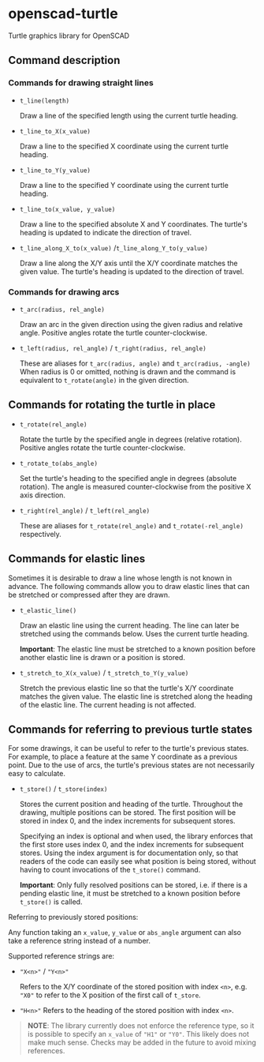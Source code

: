 # openscad-turtle

Turtle graphics library for OpenSCAD

## Command description

### Commands for drawing straight lines

* `t_line(length)`

   Draw a line of the specified length using the current turtle heading.

* `t_line_to_X(x_value)`

    Draw a line to the specified X coordinate using the current turtle heading.

* `t_line_to_Y(y_value)`

    Draw a line to the specified Y coordinate using the current turtle heading.

* `t_line_to(x_value, y_value)`

    Draw a line to the specified absolute X and Y coordinates. The turtle's
    heading is updated to indicate the direction of travel.

* `t_line_along_X_to(x_value)` /`t_line_along_Y_to(y_value)`

    Draw a line along the X/Y axis until the X/Y coordinate matches the given
    value. The turtle's heading is updated to the direction of travel.

### Commands for drawing arcs

* `t_arc(radius, rel_angle)`

    Draw an arc in the given direction using the given radius and relative angle.
    Positive angles rotate the turtle counter-clockwise.

* `t_left(radius, rel_angle)` / `t_right(radius, rel_angle)`

    These are aliases for `t_arc(radius, angle)` and `t_arc(radius, -angle)`
    When radius is 0 or omitted, nothing is drawn and the command is equivalent
    to `t_rotate(angle)` in the given direction.

## Commands for rotating the turtle in place

* `t_rotate(rel_angle)`

    Rotate the turtle by the specified angle in degrees (relative rotation).
    Positive angles rotate the turtle counter-clockwise.

* `t_rotate_to(abs_angle)`

    Set the turtle's heading to the specified angle in degrees (absolute
    rotation). The angle is measured counter-clockwise from the positive X
    axis direction.

* `t_right(rel_angle)` / `t_left(rel_angle)`

    These are aliases for `t_rotate(rel_angle)` and `t_rotate(-rel_angle)` respectively.

## Commands for elastic lines

Sometimes it is desirable to draw a line whose length is not known in advance.
The following commands allow you to draw elastic lines that can be stretched or
compressed after they are drawn.

* `t_elastic_line()`

    Draw an elastic line using the current heading. The line can later be
    stretched using the commands below. Uses the current turtle heading.

    **Important**: The elastic line must be stretched to a known position before
    another elastic line is drawn or a position is stored.

* `t_stretch_to_X(x_value)` / `t_stretch_to_Y(y_value)`

    Stretch the previous elastic line so that the turtle's X/Y coordinate
    matches the given value. The elastic line is stretched along the heading of
    the elastic line. The current heading is not affected.


## Commands for referring to previous turtle states

For some drawings, it can be useful to refer to the turtle's previous states.
For example, to place a feature at the same Y coordinate as a previous point.
Due to the use of arcs, the turtle's previous states are not necessarily
easy to calculate.

* `t_store()` / `t_store(index)`

    Stores the current position and heading of the turtle. Throughout the
    drawing, multiple positions can be stored. The first position will be
    stored in index 0, and the index increments for subsequent stores.

    Specifying an index is optional and when used, the library enforces that
    the first store uses index 0, and the index increments for subsequent
    stores. Using the index argument is for documentation only, so that readers
    of the code can easily see what position is being stored, without having to
    count invocations of the `t_store()` command.

    **Important**: Only fully resolved positions can be stored, i.e. if there
    is a pending elastic line, it must be stretched to a known position before
    `t_store()` is called.

Referring to previously stored positions:

Any function taking an `x_value`, `y_value` or `abs_angle` argument can also
take a reference string instead of a number.

Supported reference strings are:

* `"X<n>"` / `"Y<n>"`

    Refers to the X/Y coordinate of the stored position with index `<n>`, e.g.
    `"X0"` to refer to the X position of the first call of `t_store`.

* `"H<n>"`
    Refers to the heading of the stored position with index `<n>`.

> **NOTE**: The library currently does not enforce the reference type, so it is
possible to specify an `x_value` of `"H1"` or `"Y0"`. This likely does not make
much sense. Checks may be added in the future to avoid mixing references.
